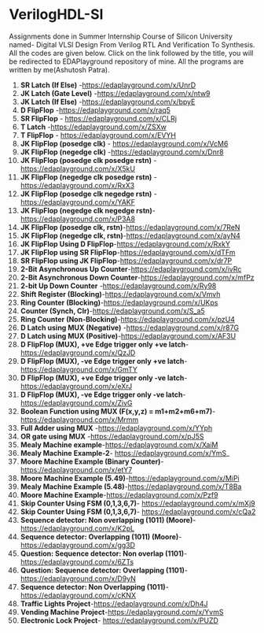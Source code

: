 # VerilogHDL-SI
 Assignments done in Summer Internship Course of Silicon University named- Digital VLSI Design From Verilog RTL And Verification To Synthesis.
All the codes are given below. Click on the link followed by the title, you will be redirected to EDAPlayground repository of mine. All the programs are written by me(Ashutosh Patra).

1. **SR Latch (If Else)** -https://edaplayground.com/x/UnrD
3. **JK Latch (Gate Level)**  -https://edaplayground.com/x/ntw9
4. **JK Latch (If Else)**  -https://edaplayground.com/x/bpyE
5. **D FlipFlop**  -https://edaplayground.com/x/raq5
6. **SR FlipFlop**  - https://edaplayground.com/x/CLRj
7. **T Latch**  -https://edaplayground.com/x/ZSXw
8. **T FlipFlop** -  https://edaplayground.com/x/EVYH
9. **JK FlipFlop (posedge clk)** - https://edaplayground.com/x/VcM6
10. **JK FlipFlop (negedge clk)**  -https://edaplayground.com/x/Dnr8
11. **JK FlipFlop (posedge clk posedge rstn)** -https://edaplayground.com/x/X5kU
12. **JK FlipFlop (negedge clk posedge rstn)** -https://edaplayground.com/x/RxX3
13. **JK FlipFlop (posedge clk negedge rstn)** -https://edaplayground.com/x/YAKF
14. **JK FlipFlop (negedge clk negedge rstn)**-https://edaplayground.com/x/P3A8 
15. **JK FlipFlop (posedge clk, rstn)**-https://edaplayground.com/x/7ReN  
16. **JK FlipFlop (negedge clk, rstn)**-https://edaplayground.com/x/ayN4 
17. **JK FlipFlop Using D FlipFlop**-https://edaplayground.com/x/RxkY 
18. **JK FlipFlop using SR FlipFlop**-https://edaplayground.com/x/dTFm  
19. **SR FlipFlop using JK FlipFlop**-https://edaplayground.com/x/dr7P  
20. **2-Bit Asynchronous Up Counter**-https://edaplayground.com/x/ivRc  
21. **2-Bit Asynchronous Down Counter**-https://edaplayground.com/x/mfPz  
22. **2-bit Up Down Counter** -https://edaplayground.com/x/Ry98 
23. **Shift Register (Blocking)**-https://edaplayground.com/x/Vmvh  
24. **Ring Counter (Blocking)**-https://edaplayground.com/x/UKps  
25. **Counter (Synch, Clr)**-https://edaplayground.com/x/S_a5  
26. **Ring Counter (Non-Blocking)**-https://edaplayground.com/x/pzU4  
27. **D Latch using MUX (Negative)** -https://edaplayground.com/x/r87G 
28. **D Latch using MUX (Positive)**-https://edaplayground.com/x/AF3U   
29. **D FlipFlop (MUX), +ve Edge trigger only +ve latch**-https://edaplayground.com/x/QzJD  
30. **D FlipFlop (MUX), -ve Edge trigger only +ve latch**-https://edaplayground.com/x/GmTY  
31. **D FlipFlop (MUX), +ve Edge trigger only -ve latch**-https://edaplayground.com/x/eXrJ  
32. **D FlipFlop (MUX), -ve Edge trigger only -ve latch**-https://edaplayground.com/x/ZivG  
33. **Boolean Function using MUX (F(x,y,z) = m1+m2+m6+m7)**-https://edaplayground.com/x/Mrmm  
34. **Full Adder using MUX** -https://edaplayground.com/x/YYph 
35. **OR gate using MUX** -https://edaplayground.com/x/pJ5S 
36. **Mealy Machine example**-https://edaplayground.com/x/XaiM  
37. **Mealy Machine Example-2**- https://edaplayground.com/x/YmS_ 
38. **Moore Machine Example (Binary Counter)**-https://edaplayground.com/x/etY7  
39. **Moore Machine Example (5.49)**-https://edaplayground.com/x/MiPi  
40. **Mealy Machine Example (5.48)**-https://edaplayground.com/x/T8Ba  
41. **Moore Machine Example**-https://edaplayground.com/x/Pzf9  
42. **Skip Counter Using FSM (0,1,3,6,7)**- https://edaplayground.com/x/mXj9 
43. **Skip Counter Using FSM (0,1,3,6,7)**- https://edaplayground.com/x/cQa2  
44. **Sequence detector: Non overlapping (1011) (Moore)**-https://edaplayground.com/x/K2pL  
45. **Sequence detector: Overlapping (1011) (Moore)**-https://edaplayground.com/x/gg3D  
46. **Question: Sequence detector: Non overlap (1101)**-https://edaplayground.com/x/6ZTs  
47. **Question: Sequence detector: Overlapping (1101)**-https://edaplayground.com/x/D9yN  
48. **Sequence detector: Non Overlapping (1011)**-https://edaplayground.com/x/cKNX
49. **Traffic Lights Project**-https://edaplayground.com/x/Dh4J
50. **Vending Machine Project**-https://edaplayground.com/x/YvmS  
51. **Electronic Lock Project**- https://edaplayground.com/x/PUZD



